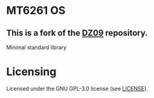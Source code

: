 # MT6261 OS
## This is a fork of the [DZ09](https://github.com/MediatekInfo/DZ09) repository.

Minimal standard library
# Licensing
Licensed under the GNU GPL-3.0 license (see [LICENSE](LICENSE)).
